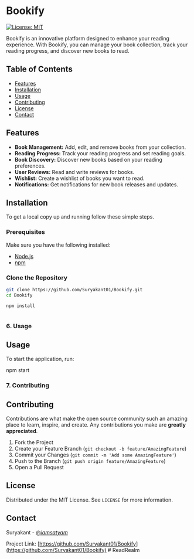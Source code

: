 # Bookify

[![License: MIT](https://img.shields.io/badge/License-MIT-yellow.svg)](https://opensource.org/licenses/MIT)

Bookify is an innovative platform designed to enhance your reading experience. With Bookify, you can manage your book collection, track your reading progress, and discover new books to read.

## Table of Contents

- [Features](#features)
- [Installation](#installation)
- [Usage](#usage)
- [Contributing](#contributing)
- [License](#license)
- [Contact](#contact)

## Features

- **Book Management:** Add, edit, and remove books from your collection.
- **Reading Progress:** Track your reading progress and set reading goals.
- **Book Discovery:** Discover new books based on your reading preferences.
- **User Reviews:** Read and write reviews for books.
- **Wishlist:** Create a wishlist of books you want to read.
- **Notifications:** Get notifications for new book releases and updates.

## Installation

To get a local copy up and running follow these simple steps.

### Prerequisites

Make sure you have the following installed:
- [Node.js](https://nodejs.org/en/)
- [npm](https://www.npmjs.com/)

### Clone the Repository

```sh
git clone https://github.com/Suryakant01/Bookify.git
cd Bookify

npm install



```
### 6. Usage

## Usage

To start the application, run:


npm start


### 7. Contributing


## Contributing

Contributions are what make the open source community such an amazing place to learn, inspire, and create. Any contributions you make are **greatly appreciated**.

1. Fork the Project
2. Create your Feature Branch (`git checkout -b feature/AmazingFeature`)
3. Commit your Changes (`git commit -m 'Add some AmazingFeature'`)
4. Push to the Branch (`git push origin feature/AmazingFeature`)
5. Open a Pull Request

## License

Distributed under the MIT License. See `LICENSE` for more information.

## Contact

Suryakant - [@_iamsatyam_](https://x.com/_iamsatyam_)

Project Link: [https://github.com/Suryakant01/Bookify](https://github.com/Suryakant01/Bookify)
#   R e a d R e a l m  
 